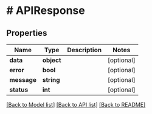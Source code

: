 # # APIResponse

## Properties

Name | Type | Description | Notes
------------ | ------------- | ------------- | -------------
**data** | **object** |  | [optional]
**error** | **bool** |  | [optional]
**message** | **string** |  | [optional]
**status** | **int** |  | [optional]

[[Back to Model list]](../../README.md#models) [[Back to API list]](../../README.md#endpoints) [[Back to README]](../../README.md)
